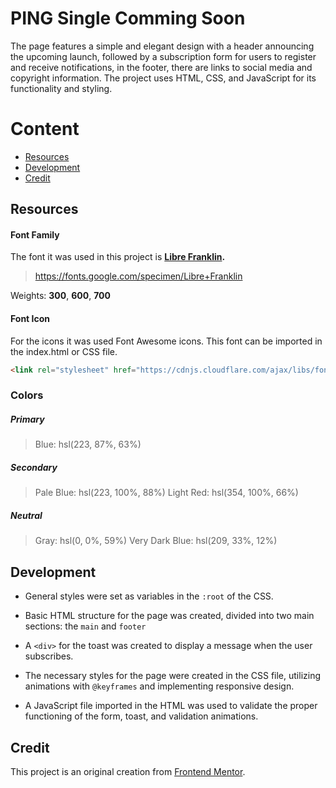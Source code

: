 # PING Single Comming Soon

The page features a simple and elegant design with a header announcing the upcoming launch, followed by a subscription form for users to register and receive notifications, in the footer, there are links to social media and copyright information. 
The project uses HTML, CSS, and JavaScript for its functionality and styling.

# Content

- [Resources](#Resources)
- [Development](#Development)
- [Credit](#Credit)

## Resources

#### Font Family
The font it was used in this project is **[Libre Franklin](https://fonts.google.com/specimen/Libre+Franklin "Libre Franklin").**
> https://fonts.google.com/specimen/Libre+Franklin

Weights: **300**, **600**, **700**

#### Font Icon
For the icons it was used Font Awesome icons. This font can be imported in the index.html or CSS file.

```html
<link rel="stylesheet" href="https://cdnjs.cloudflare.com/ajax/libs/font-awesome/6.4.0/css/all.min.css" integrity="sha512-iecdLmaskl7CVkqkXNQ/ZH/XLlvWZOJyj7Yy7tcenmpD1ypASozpmT/E0iPtmFIB46ZmdtAc9eNBvH0H/ZpiBw==" crossorigin="anonymous" referrerpolicy="no-referrer" />
```

### Colors

##### Primary
> Blue: hsl(223, 87%, 63%)

##### Secondary
> Pale Blue: hsl(223, 100%, 88%)
> Light Red: hsl(354, 100%, 66%)

##### Neutral
> Gray: hsl(0, 0%, 59%)
> Very Dark Blue: hsl(209, 33%, 12%)

## Development

- General styles were set as variables in the ```:root``` of the CSS.

- Basic HTML structure for the page was created, divided into two main sections: the ```main``` and ```footer```

- A ```<div>``` for the toast was created to display a message when the user subscribes.

- The necessary styles for the page were created in the CSS file, utilizing animations with ```@keyframes``` and implementing responsive design.

- A JavaScript file imported in the HTML was used to validate the proper functioning of the form, toast, and validation animations.

## Credit

This project is an original creation from [Frontend Mentor](https://www.frontendmentor.io/challenges/ping-single-column-coming-soon-page-5cadd051fec04111f7b848da "Frontend Mentor").
